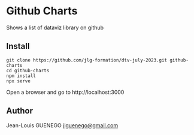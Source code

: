 # Github Charts

Shows a list of dataviz library on github

## Install

```
git clone https://github.com/jlg-formation/dtv-july-2023.git github-charts
cd github-charts
npm install
npx serve

```

Open a browser and go to http://localhost:3000

## Author

Jean-Louis GUENEGO <jlguenego@gmail.com>
